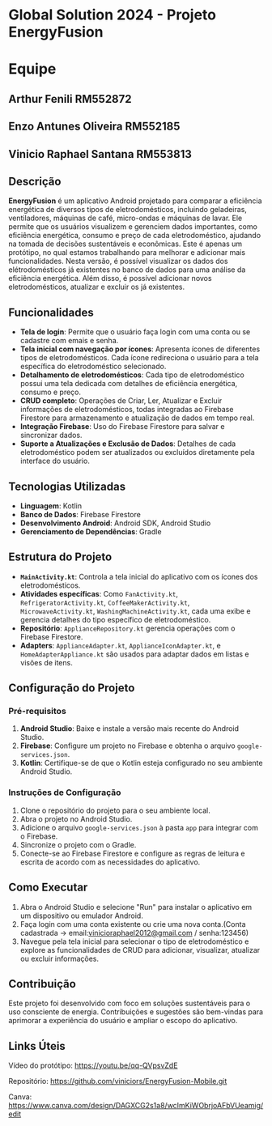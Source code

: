 # Global Solution 2024 - Projeto EnergyFusion

# Equipe
## Arthur Fenili RM552872
## Enzo Antunes Oliveira RM552185
## Vinicio Raphael Santana RM553813


## Descrição

**EnergyFusion** é um aplicativo Android projetado para comparar a eficiência energética de diversos tipos de eletrodomésticos, incluindo geladeiras, ventiladores, máquinas de café, micro-ondas e máquinas de lavar. Ele permite que os usuários visualizem e gerenciem dados importantes, como eficiência energética, consumo e preço de cada eletrodoméstico, ajudando na tomada de decisões sustentáveis e econômicas.
Este é apenas um protótipo, no qual estamos trabalhando para melhorar e adicionar mais funcionalidades. Nesta versão, é possível visualizar os dados dos elétrodomésticos já existentes no banco de dados para uma análise da eficiência energética.
Além disso, é possível adicionar novos eletrodomésticos, atualizar e excluir os já existentes.

## Funcionalidades
- **Tela de login**: Permite que o usuário faça login com uma conta ou se cadastre com emais e senha.
- **Tela inicial com navegação por ícones**: Apresenta ícones de diferentes tipos de eletrodomésticos. Cada ícone redireciona o usuário para a tela específica do eletrodoméstico selecionado.
- **Detalhamento de eletrodomésticos**: Cada tipo de eletrodoméstico possui uma tela dedicada com detalhes de eficiência energética, consumo e preço.
- **CRUD completo**: Operações de Criar, Ler, Atualizar e Excluir informações de eletrodomésticos, todas integradas ao Firebase Firestore para armazenamento e atualização de dados em tempo real.
- **Integração Firebase**: Uso do Firebase Firestore para salvar e sincronizar dados.
- **Suporte a Atualizações e Exclusão de Dados**: Detalhes de cada eletrodoméstico podem ser atualizados ou excluídos diretamente pela interface do usuário.

## Tecnologias Utilizadas

- **Linguagem**: Kotlin
- **Banco de Dados**: Firebase Firestore
- **Desenvolvimento Android**: Android SDK, Android Studio
- **Gerenciamento de Dependências**: Gradle

## Estrutura do Projeto

- **`MainActivity.kt`**: Controla a tela inicial do aplicativo com os ícones dos eletrodomésticos.
- **Atividades específicas**: Como `FanActivity.kt`, `RefrigeratorActivity.kt`, `CoffeeMakerActivity.kt`, `MicrowaveActivity.kt`, `WashingMachineActivity.kt`, cada uma exibe e gerencia detalhes do tipo específico de eletrodoméstico.
- **Repositório**: `ApplianceRepository.kt` gerencia operações com o Firebase Firestore.
- **Adapters**: `ApplianceAdapter.kt`, `ApplianceIconAdapter.kt`, e `HomeAdapterAppliance.kt` são usados para adaptar dados em listas e visões de itens.

## Configuração do Projeto

### Pré-requisitos

1. **Android Studio**: Baixe e instale a versão mais recente do Android Studio.
2. **Firebase**: Configure um projeto no Firebase e obtenha o arquivo `google-services.json`.
3. **Kotlin**: Certifique-se de que o Kotlin esteja configurado no seu ambiente Android Studio.

### Instruções de Configuração

1. Clone o repositório do projeto para o seu ambiente local.
2. Abra o projeto no Android Studio.
3. Adicione o arquivo `google-services.json` à pasta `app` para integrar com o Firebase.
4. Sincronize o projeto com o Gradle.
5. Conecte-se ao Firebase Firestore e configure as regras de leitura e escrita de acordo com as necessidades do aplicativo.

## Como Executar

1. Abra o Android Studio e selecione "Run" para instalar o aplicativo em um dispositivo ou emulador Android.
2. Faça login com uma conta existente ou crie uma nova conta.(Conta cadastrada -> email:vinicioraphael2012@gmail.com / senha:123456)
2. Navegue pela tela inicial para selecionar o tipo de eletrodoméstico e explore as funcionalidades de CRUD para adicionar, visualizar, atualizar ou excluir informações.

## Contribuição

Este projeto foi desenvolvido com foco em soluções sustentáveis para o uso consciente de energia. Contribuições e sugestões são bem-vindas para aprimorar a experiência do usuário e ampliar o escopo do aplicativo.

## Links Úteis
Vídeo do protótipo:
https://youtu.be/qq-QVpsvZdE

Repositório:
https://github.com/viniciors/EnergyFusion-Mobile.git

Canva:
https://www.canva.com/design/DAGXCG2s1a8/wcImKiWObrjoAFbVUeamig/edit

